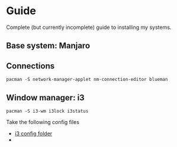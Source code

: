 # Guide

Complete (but currently incomplete) guide to installing my systems.

## Base system: Manjaro

## Connections

```
pacman -S network-manager-applet nm-connection-editor blueman
```

## Window manager: i3

```
pacman -S i3-wm i3lock i3status
```

Take the following config files

- [i3 config folder](./.config/i3/)
- 
